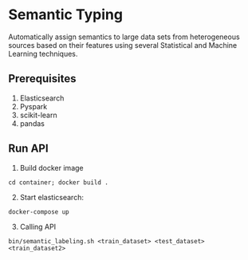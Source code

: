 Semantic Typing
===============

Automatically assign semantics to large data sets from heterogeneous sources based on their features using several Statistical and Machine Learning techniques.


## Prerequisites

1. Elasticsearch
2. Pyspark
3. scikit-learn
4. pandas


## Run API
1. Build docker image

```cd container; docker build .```

2. Start elasticsearch:

```docker-compose up```

3. Calling API

```bin/semantic_labeling.sh <train_dataset> <test_dataset> <train_dataset2>```
